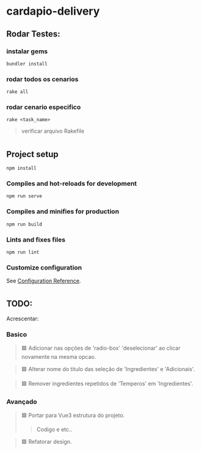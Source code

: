 # cardapio-delivery
## Rodar Testes:

### instalar gems
```
bundler install
```

### rodar todos os cenarios
```
rake all
```

### rodar cenario especifico
```
rake <task_name>
```
> verificar arquivo Rakefile

#

## Project setup
```
npm install
```

### Compiles and hot-reloads for development
```
npm run serve
```

### Compiles and minifies for production
```
npm run build
```

### Lints and fixes files
```
npm run lint
```

### Customize configuration
See [Configuration Reference](https://cli.vuejs.org/config/).

#
## TODO:

Acrescentar:

### Basico
> :green_square:	Adicionar nas opções de 'radio-box' 'deselecionar' ao clicar novamente na mesma opcao.

> :green_square:	Alterar nome do titulo das seleção de 'Ingredientes' e 'Adicionais'.

> :green_square:	Remover ingredientes repetidos de 'Temperos' em 'Ingredientes'.

### Avançado
> :green_square:	Portar para Vue3 estrutura do projeto.
>> Codigo e etc..

> :green_square:	Refatorar design.
